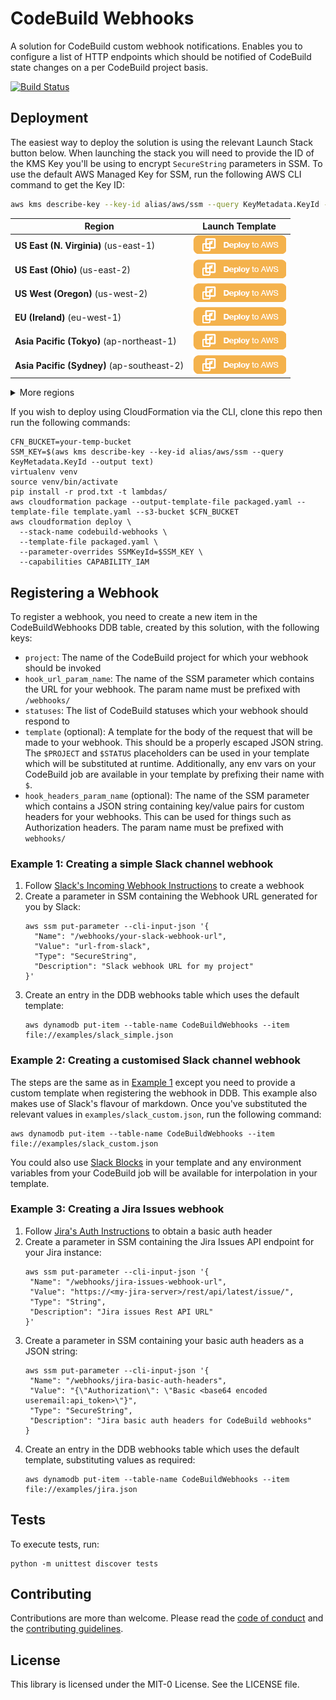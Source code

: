 # CodeBuild Webhooks

A solution for CodeBuild custom webhook notifications. Enables you to configure
a list of HTTP endpoints which should be notified of CodeBuild state changes
on a per CodeBuild project basis. 

[![Build Status](https://travis-ci.org/aws-samples/aws-codebuild-webhooks.svg?branch=master)](https://travis-ci.org/aws-samples/aws-codebuild-webhooks)

## Deployment

The easiest way to deploy the solution is using the relevant Launch Stack button
below. When launching the stack you will need to provide the ID of the
KMS Key you'll be using to encrypt `SecureString` parameters in SSM. To use the
default AWS Managed Key for SSM, run the following AWS CLI command to get the
Key ID:

```bash
aws kms describe-key --key-id alias/aws/ssm --query KeyMetadata.KeyId --output text
```

|Region|Launch Template|
|------|---------------|
|**US East (N. Virginia)** (us-east-1) | [![Launch the AWS CodeBuild Webhooks Stack with CloudFormation](docs/deploy-to-aws.png)](https://console.aws.amazon.com/cloudformation/home?region=us-east-1#/stacks/new?stackName=aws-codebuild-webhooks&templateURL=https://solution-builders-us-east-1.s3.us-east-1.amazonaws.com/aws-codebuild-webhooks/latest/main.template)|
|**US East (Ohio)** (us-east-2) | [![Launch the AWS CodeBuild Webhooks Stack with CloudFormation](docs/deploy-to-aws.png)](https://console.aws.amazon.com/cloudformation/home?region=us-east-2#/stacks/new?stackName=aws-codebuild-webhooks&templateURL=https://solution-builders-us-east-2.s3.us-east-2.amazonaws.com/aws-codebuild-webhooks/latest/main.template)|
|**US West (Oregon)** (us-west-2) | [![Launch the AWS CodeBuild Webhooks Stack with CloudFormation](docs/deploy-to-aws.png)](https://console.aws.amazon.com/cloudformation/home?region=us-west-2#/stacks/new?stackName=aws-codebuild-webhooks&templateURL=https://solution-builders-us-west-2.s3.us-west-2.amazonaws.com/aws-codebuild-webhooks/latest/main.template)|
|**EU (Ireland)** (eu-west-1) | [![Launch the AWS CodeBuild Webhooks Stack with CloudFormation](docs/deploy-to-aws.png)](https://console.aws.amazon.com/cloudformation/home?region=eu-west-1#/stacks/new?stackName=aws-codebuild-webhooks&templateURL=https://solution-builders-eu-west-1.s3.eu-west-1.amazonaws.com/aws-codebuild-webhooks/latest/main.template)|
|**Asia Pacific (Tokyo)** (ap-northeast-1) | [![Launch the AWS CodeBuild Webhooks Stack with CloudFormation](docs/deploy-to-aws.png)](https://console.aws.amazon.com/cloudformation/home?region=ap-northeast-1#/stacks/new?stackName=aws-codebuild-webhooks&templateURL=https://solution-builders-ap-northeast-1.s3.ap-northeast-1.amazonaws.com/aws-codebuild-webhooks/latest/main.template)|
|**Asia Pacific (Sydney)** (ap-southeast-2) | [![Launch the AWS CodeBuild Webhooks Stack with CloudFormation](docs/deploy-to-aws.png)](https://console.aws.amazon.com/cloudformation/home?region=ap-southeast-2#/stacks/new?stackName=aws-codebuild-webhooks&templateURL=https://solution-builders-ap-southeast-2.s3.ap-southeast-2.amazonaws.com/aws-codebuild-webhooks/latest/main.template)|

<details>
  <summary>More regions</summary>
  
|Region|Launch Template|
|------|---------------|
|**US West (N. California)** (us-west-1) | [![Launch the AWS CodeBuild Webhooks Stack with CloudFormation](docs/deploy-to-aws.png)](https://console.aws.amazon.com/cloudformation/home?region=us-west-1#/stacks/new?stackName=aws-codebuild-webhooks&templateURL=https://solution-builders-us-west-1.s3.us-west-1.amazonaws.com/aws-codebuild-webhooks/latest/main.template)|
|**Asia Pacific (Hong Kong)** (ap-east-1) | [![Launch the AWS CodeBuild Webhooks Stack with CloudFormation](docs/deploy-to-aws.png)](https://console.aws.amazon.com/cloudformation/home?region=ap-east-1#/stacks/new?stackName=aws-codebuild-webhooks&templateURL=https://solution-builders-ap-east-1.s3.ap-east-1.amazonaws.com/aws-codebuild-webhooks/latest/main.template)|
|**Asia Pacific (Mumbai)** (ap-south-1) | [![Launch the AWS CodeBuild Webhooks Stack with CloudFormation](docs/deploy-to-aws.png)](https://console.aws.amazon.com/cloudformation/home?region=ap-south-1#/stacks/new?stackName=aws-codebuild-webhooks&templateURL=https://solution-builders-ap-south-1.s3.ap-south-1.amazonaws.com/aws-codebuild-webhooks/latest/main.template)|
|**Asia Pacific (Seoul)** (ap-northeast-2) | [![Launch the AWS CodeBuild Webhooks Stack with CloudFormation](docs/deploy-to-aws.png)](https://console.aws.amazon.com/cloudformation/home?region=ap-northeast-2#/stacks/new?stackName=aws-codebuild-webhooks&templateURL=https://solution-builders-ap-northeast-2.s3.ap-northeast-2.amazonaws.com/aws-codebuild-webhooks/latest/main.template)|
|**Asia Pacific (Singapore)** (ap-southeast-1) | [![Launch the AWS CodeBuild Webhooks Stack with CloudFormation](docs/deploy-to-aws.png)](https://console.aws.amazon.com/cloudformation/home?region=ap-south-1#/stacks/new?stackName=aws-codebuild-webhooks&templateURL=https://solution-builders-ap-southeast-1.s3.ap-southeast-1.amazonaws.com/aws-codebuild-webhooks/latest/main.template)|
|**Canada (Central)** (ca-central-1) | [![Launch the AWS CodeBuild Webhooks Stack with CloudFormation](docs/deploy-to-aws.png)](https://console.aws.amazon.com/cloudformation/home?region=ca-central-1#/stacks/new?stackName=aws-codebuild-webhooks&templateURL=https://solution-builders-ca-central-1.s3.ca-central-1.amazonaws.com/aws-codebuild-webhooks/latest/main.template)|
|**EU (London)** (eu-west-2) | [![Launch the AWS CodeBuild Webhooks Stack with CloudFormation](docs/deploy-to-aws.png)](https://console.aws.amazon.com/cloudformation/home?region=eu-west-2#/stacks/new?stackName=aws-codebuild-webhooks&templateURL=https://solution-builders-eu-west-2.s3.eu-west-2.amazonaws.com/aws-codebuild-webhooks/latest/main.template)|
|**EU (Frankfurt)** (eu-west-3) | [![Launch the AWS CodeBuild Webhooks Stack with CloudFormation](docs/deploy-to-aws.png)](https://console.aws.amazon.com/cloudformation/home?region=eu-west-3#/stacks/new?stackName=aws-codebuild-webhooks&templateURL=https://solution-builders-eu-west-3.s3.eu-west-3.amazonaws.com/aws-codebuild-webhooks/latest/main.template)|
|**EU (Stockholm)** (eu-north-1) | [![Launch the AWS CodeBuild Webhooks Stack with CloudFormation](docs/deploy-to-aws.png)](https://console.aws.amazon.com/cloudformation/home?region=eu-north-1#/stacks/new?stackName=aws-codebuild-webhooks&templateURL=https://solution-builders-eu-north-1.s3.eu-north-1.amazonaws.com/aws-codebuild-webhooks/latest/main.template)|
|**South America (Sao Paulo)** (sa-east-1) | [![Launch the AWS CodeBuild Webhooks Stack with CloudFormation](docs/deploy-to-aws.png)](https://console.aws.amazon.com/cloudformation/home?region=sa-east-1#/stacks/new?stackName=aws-codebuild-webhooks&templateURL=https://solution-builders-sa-east-1.s3.sa-east-1.amazonaws.com/aws-codebuild-webhooks/latest/main.template)|
</details>

If you wish to deploy using CloudFormation via the CLI, clone this repo then
run the following commands:

```
CFN_BUCKET=your-temp-bucket
SSM_KEY=$(aws kms describe-key --key-id alias/aws/ssm --query KeyMetadata.KeyId --output text)
virtualenv venv
source venv/bin/activate
pip install -r prod.txt -t lambdas/
aws cloudformation package --output-template-file packaged.yaml --template-file template.yaml --s3-bucket $CFN_BUCKET 
aws cloudformation deploy \
  --stack-name codebuild-webhooks \
  --template-file packaged.yaml \
  --parameter-overrides SSMKeyId=$SSM_KEY \
  --capabilities CAPABILITY_IAM
```

## Registering a Webhook
To register a webhook, you need to create a new item in the CodeBuildWebhooks DDB table,
created by this solution, with the following keys:

- `project`: The name of the CodeBuild project for which your webhook should be invoked 
- `hook_url_param_name`: The name of the SSM parameter which contains the URL for your webhook. The
param name must be prefixed with `/webhooks/`
- `statuses`: The list of CodeBuild statuses which your webhook should respond to
- `template` (optional): A template for the body of the request that will be made to your webhook.
This should be a properly escaped JSON string. The `$PROJECT` and `$STATUS` placeholders can be used
in your template which will be substituted at runtime. Additionally, any env vars on your CodeBuild
job are available in your template by prefixing their name with `$`.
- `hook_headers_param_name` (optional): The name of the SSM parameter which contains a 
JSON string containing key/value pairs for custom headers for your webhooks. This can be used
for things such as Authorization headers. The param name must be prefixed with `webhooks/`

### Example 1: Creating a simple Slack channel webhook
1. Follow [Slack's Incoming Webhook Instructions] to create a webhook
2. Create a parameter in SSM containing the Webhook URL generated for you by Slack:
    ```
    aws ssm put-parameter --cli-input-json '{
      "Name": "/webhooks/your-slack-webhook-url",
      "Value": "url-from-slack",
      "Type": "SecureString",
      "Description": "Slack webhook URL for my project"
    }'
    ```
3. Create an entry in the DDB webhooks table which uses the default template:
    ```
    aws dynamodb put-item --table-name CodeBuildWebhooks --item file://examples/slack_simple.json
     ```

### Example 2: Creating a customised Slack channel webhook 
The steps are the same as in [Example 1](#creating-a-simple-slack-channel-webhook) except you
need to provide a custom template when registering the webhook in DDB. This example also makes use
of Slack's flavour of markdown. Once you've substituted the relevant values in `examples/slack_custom.json`,
run the following command:
```
aws dynamodb put-item --table-name CodeBuildWebhooks --item file://examples/slack_custom.json
```

You could also use [Slack Blocks](https://api.slack.com/block-kit) in your template and any
environment variables from your CodeBuild job will be available for interpolation in your template.

### Example 3: Creating a Jira Issues webhook
1. Follow [Jira's Auth Instructions] to obtain a basic auth header
2. Create a parameter in SSM containing the Jira Issues API endpoint for your Jira instance:
    ```
    aws ssm put-parameter --cli-input-json '{
     "Name": "/webhooks/jira-issues-webhook-url",
     "Value": "https://<my-jira-server>/rest/api/latest/issue/",
     "Type": "String",
     "Description": "Jira issues Rest API URL"
    }'
    ```
3. Create a parameter in SSM containing your basic auth headers as a JSON string:
    ```
    aws ssm put-parameter --cli-input-json '{
     "Name": "/webhooks/jira-basic-auth-headers",
     "Value": "{\"Authorization\": \"Basic <base64 encoded useremail:api_token>\"}",
     "Type": "SecureString",
     "Description": "Jira basic auth headers for CodeBuild webhooks"
    }
    ```
4. Create an entry in the DDB webhooks table which uses the default template, substituting values
as required:
    ```
    aws dynamodb put-item --table-name CodeBuildWebhooks --item file://examples/jira.json
    ```

## Tests
To execute tests, run:
```
python -m unittest discover tests
```

[Slack's Incoming Webhook Instructions]: https://slack.com/intl/en-gb/help/articles/115005265063
[Jira's Auth Instructions]: https://developer.atlassian.com/cloud/jira/platform/jira-rest-api-basic-authentication/#supplying-basic-auth-headers

## Contributing

Contributions are more than welcome. Please read the [code of conduct](CODE_OF_CONDUCT.md) and the [contributing guidelines](CONTRIBUTING.md).

## License

This library is licensed under the MIT-0 License. See the LICENSE file.
